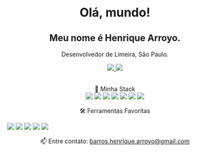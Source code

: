 


<h1 align='center'>
    Olá, mundo!  
  </h1>
  <h2 align='center'> Meu nome é Henrique Arroyo.</h2>
  <p align='center'>
    Desenvolvedor de Limeira, São Paulo.
  </p>
  
  <p align='center'>
    <a href="https://api.whatsapp.com/send?phone=5519991964951">
      <img src="https://img.shields.io/badge/WHATSAPP-%2325D366.svg?&style=for-the-badge&logo=whatsapp&logoColor=white" />    
    </a>
    <a href="https://br.linkedin.com/in/henrique-arroyo">
      <img src="https://img.shields.io/badge/linkedin-%230077B5.svg?&style=for-the-badge&logo=linkedin&logoColor=white" />
    </a>
  <p align='center'>
    <br/>🧠 Minha Stack<br/>
    <img src="https://img.shields.io/badge/Java-ED8B00?style=for-the-badge&logo=java&logoColor=white" />
    <img src="https://img.shields.io/badge/TypeScript-007ACC?style=for-the-badge&logo=typescript&logoColor=white"/>
    <img src="https://img.shields.io/badge/PHP-777BB4?style=for-the-badge&logo=php&logoColor=white"/>
    <img src="https://img.shields.io/badge/Spring-6DB33F?style=for-the-badge&logo=spring&logoColor=white"/>
    <img src="https://img.shields.io/badge/Laravel-FF2D20?style=for-the-badge&logo=laravel&logoColor=white"/>
    <img src="https://img.shields.io/badge/MySQL-005C84?style=for-the-badge&logo=mysql&logoColor=white" />
    <img src="https://img.shields.io/badge/React-20232A?style=for-the-badge&logo=react&logoColor=61DAFB"/>
    <br>
    <p align='center'>🛠 Ferramentas Favoritas </p>
    <img src="https://img.shields.io/badge/Git-F05032?style=for-the-badge&logo=git&logoColor=white" />
    <img src="https://img.shields.io/badge/Docker-2CA5E0?style=for-the-badge&logo=docker&logoColor=white" />
    <img src="https://img.shields.io/badge/IntelliJIDEA-000000.svg?style=for-the-badge&logo=intellij-idea&logoColor=white" />
    <img src="https://img.shields.io/badge/Visual_Studio_Code-0078D4?style=for-the-badge&logo=visual%20studio%20code&logoColor=white" />
    <img src="https://img.shields.io/badge/Spring-6DB33F?style=for-the-badge&logo=spring&logoColor=white" />
   
  </p>
  
  
  <p align='center'>
    📫 Entre contato: <a href='mailto:barros.henrique.arroyo@gmail.com'>barros.henrique.arroyo@gmail.com</a>
  </p>
<!--   <p align='center'>
    <a href="#"><img src="https://badges.pufler.dev/visits/vinicius-92/vinicius-92"></a> horror movies fans have seen this.</p> -->
